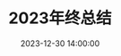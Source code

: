 ---
title: 2023年终总结
date: 2023-12-30 14:00:00
description: 2023年终总结
toc: true
categories: 年终总结
tags: 年终总结
---